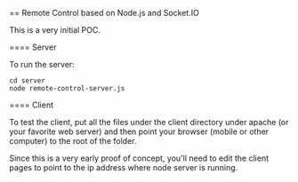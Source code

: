 == Remote Control based on Node.js and Socket.IO

This is a very initial POC.

==== Server

To run the server:

    cd server
    node remote-control-server.js

==== Client

To test the client, put all the files under the client directory under
apache (or your favorite web server) and then point
your browser (mobile or other computer) to the root of the folder.

Since this is a very early proof of concept, you'll need to edit the
client pages to point to the ip address where node server is running.
